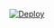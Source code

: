 [![Deploy](https://www.herokucdn.com/deploy/button.svg)](https://dashboard.heroku.com/new?template=https://github.com/Aerosane/herokuvpsl)

